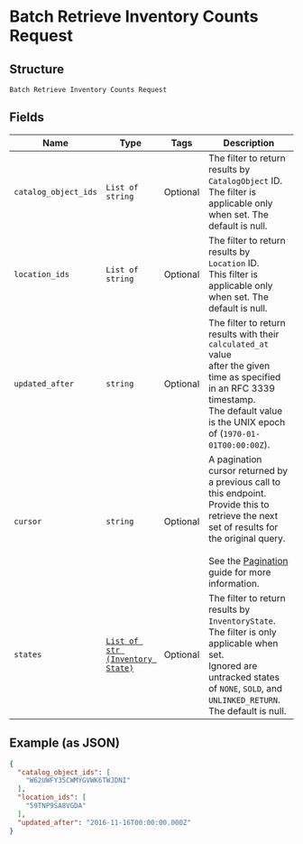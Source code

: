 
# Batch Retrieve Inventory Counts Request

## Structure

`Batch Retrieve Inventory Counts Request`

## Fields

| Name | Type | Tags | Description |
|  --- | --- | --- | --- |
| `catalog_object_ids` | `List of string` | Optional | The filter to return results by `CatalogObject` ID.<br>The filter is applicable only when set.  The default is null. |
| `location_ids` | `List of string` | Optional | The filter to return results by `Location` ID.<br>This filter is applicable only when set. The default is null. |
| `updated_after` | `string` | Optional | The filter to return results with their `calculated_at` value<br>after the given time as specified in an RFC 3339 timestamp.<br>The default value is the UNIX epoch of (`1970-01-01T00:00:00Z`). |
| `cursor` | `string` | Optional | A pagination cursor returned by a previous call to this endpoint.<br>Provide this to retrieve the next set of results for the original query.<br><br>See the [Pagination](../../https://developer.squareup.com/docs/working-with-apis/pagination) guide for more information. |
| `states` | [`List of str (Inventory State)`](../../doc/models/inventory-state.md) | Optional | The filter to return results by `InventoryState`. The filter is only applicable when set.<br>Ignored are untracked states of `NONE`, `SOLD`, and `UNLINKED_RETURN`.<br>The default is null. |

## Example (as JSON)

```json
{
  "catalog_object_ids": [
    "W62UWFY35CWMYGVWK6TWJDNI"
  ],
  "location_ids": [
    "59TNP9SA8VGDA"
  ],
  "updated_after": "2016-11-16T00:00:00.000Z"
}
```

